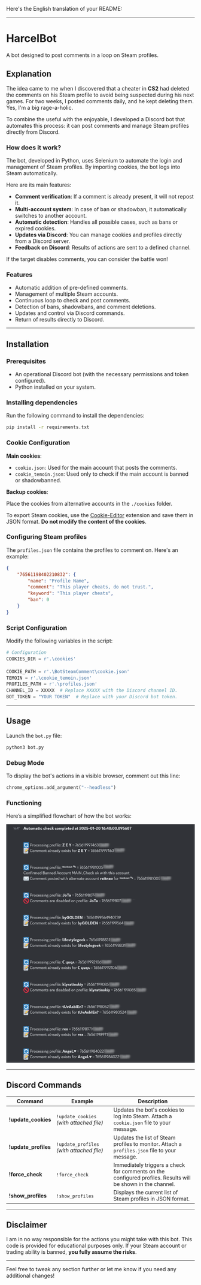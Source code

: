 Here's the English translation of your README:

---

# HarcelBot

A bot designed to post comments in a loop on Steam profiles.

## Explanation

The idea came to me when I discovered that a cheater in **CS2** had deleted the comments on his Steam profile to avoid being suspected during his next games. For two weeks, I posted comments daily, and he kept deleting them. Yes, I'm a big rage-a-holic.

To combine the useful with the enjoyable, I developed a Discord bot that automates this process: it can post comments and manage Steam profiles directly from Discord.

### How does it work?

The bot, developed in Python, uses Selenium to automate the login and management of Steam profiles. By importing cookies, the bot logs into Steam automatically.

Here are its main features:

- **Comment verification**: If a comment is already present, it will not repost it.
- **Multi-account system**: In case of ban or shadowban, it automatically switches to another account.
- **Automatic detection**: Handles all possible cases, such as bans or expired cookies.
- **Updates via Discord**: You can manage cookies and profiles directly from a Discord server.
- **Feedback on Discord**: Results of actions are sent to a defined channel.

If the target disables comments, you can consider the battle won!

### Features

- Automatic addition of pre-defined comments.
- Management of multiple Steam accounts.
- Continuous loop to check and post comments.
- Detection of bans, shadowbans, and comment deletions.
- Updates and control via Discord commands.
- Return of results directly to Discord.

---

## Installation

### Prerequisites

- An operational Discord bot (with the necessary permissions and token configured).
- Python installed on your system.

### Installing dependencies

Run the following command to install the dependencies:

```bash
pip install -r requirements.txt
```

### Cookie Configuration

**Main cookies**:

- `cookie.json`: Used for the main account that posts the comments.
- `cookie_temoin.json`: Used only to check if the main account is banned or shadowbanned.

**Backup cookies**:

Place the cookies from alternative accounts in the `./cookies` folder.

To export Steam cookies, use the [Cookie-Editor](https://cookie-editor.com/) extension and save them in JSON format. **Do not modify the content of the cookies**.

### Configuring Steam profiles

The `profiles.json` file contains the profiles to comment on. Here's an example:

```json
{
    "76561198402210832": {
        "name": "Profile Name",
        "comment": "This player cheats, do not trust.",
        "keyword": "This player cheats",
        "ban": 0
    }
}
```

### Script Configuration

Modify the following variables in the script:

```python
# Configuration
COOKIES_DIR = r'.\cookies'

COOKIE_PATH = r'.\BotSteamComment\cookie.json'
TEMOIN = r'.\cookie_temoin.json'
PROFILES_PATH = r'.\profiles.json'
CHANNEL_ID = XXXXX  # Replace XXXXX with the Discord channel ID.
BOT_TOKEN = "YOUR TOKEN"  # Replace with your Discord bot token.
```

---

## Usage

Launch the `bot.py` file:

```bash
python3 bot.py
```

### Debug Mode

To display the bot's actions in a visible browser, comment out this line:

```python
chrome_options.add_argument("--headless")
```

### Functioning

Here’s a simplified flowchart of how the bot works:

![Functioning](./img/image.png)

---

## Discord Commands

| **Command**        | **Example**                      | **Description**                                                                                     |
|---------------------|----------------------------------|-----------------------------------------------------------------------------------------------------|
| **!update_cookies**  | `!update_cookies` *(with attached file)* | Updates the bot's cookies to log into Steam. Attach a `cookie.json` file to your message. |
| **!update_profiles** | `!update_profiles` *(with attached file)* | Updates the list of Steam profiles to monitor. Attach a `profiles.json` file to your message. |
| **!force_check**     | `!force_check`                  | Immediately triggers a check for comments on the configured profiles. Results will be shown in the channel. |
| **!show_profiles**   | `!show_profiles`                | Displays the current list of Steam profiles in JSON format. |

---

## Disclaimer

I am in no way responsible for the actions you might take with this bot. This code is provided for educational purposes only. If your Steam account or trading ability is banned, **you fully assume the risks**.

---

Feel free to tweak any section further or let me know if you need any additional changes!